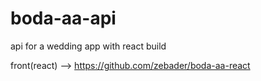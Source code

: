 # boda-aa-api
api for a wedding app with react build

front(react) --> https://github.com/zebader/boda-aa-react
